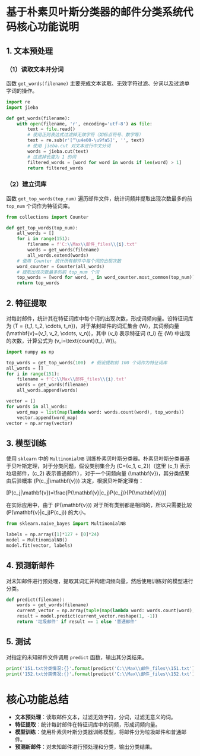 # 基于朴素贝叶斯分类器的邮件分类系统代码核心功能说明

## 1. 文本预处理
### （1）读取文本并分词
函数 `get_words(filename)` 主要完成文本读取、无效字符过滤、分词以及过滤单字词的操作。

```python
import re
import jieba

def get_words(filename):
    with open(filename, 'r', encoding='utf-8') as file:
        text = file.read()
        # 使用正则表达式过滤掉无效字符（如标点符号、数字等）
        text = re.sub(r'[^\u4e00-\u9fa5]', '', text)
        # 使用 jieba.cut 对文本进行中文分词
        words = jieba.cut(text)
        # 过滤掉长度为 1 的词
        filtered_words = [word for word in words if len(word) > 1]
        return filtered_words
```

### （2）建立词库
函数 `get_top_words(top_num)` 遍历邮件文件，统计词频并提取出现次数最多的前 `top_num` 个词作为特征词库。

```python
from collections import Counter

def get_top_words(top_num):
    all_words = []
    for i in range(151):
        filename = f'C:\\Max\\邮件_files\\{i}.txt'
        words = get_words(filename)
        all_words.extend(words)
    # 使用 Counter 统计所有邮件中每个词的出现次数
    word_counter = Counter(all_words)
    # 提取出现次数最多的前 top_num 个词
    top_words = [word for word, _ in word_counter.most_common(top_num)]
    return top_words
```

## 2. 特征提取
对每封邮件，统计其在特征词库中每个词的出现次数，形成词频向量。设特征词库为 \(T = \{t_1, t_2, \cdots, t_n\}\)，对于某封邮件的词汇集合 \(W\)，其词频向量 \(\mathbf{v}=(v_1, v_2, \cdots, v_n)\)，其中 \(v_i\) 表示特征词 \(t_i\) 在 \(W\) 中出现的次数，计算公式为 \(v_i=\text{count}(t_i, W)\)。

```python
import numpy as np

top_words = get_top_words(100)  # 假设提取前 100 个词作为特征词库
all_words = []
for i in range(151):
    filename = f'C:\\Max\\邮件_files\\{i}.txt'
    words = get_words(filename)
    all_words.append(words)

vector = []
for words in all_words:
    word_map = list(map(lambda word: words.count(word), top_words))
    vector.append(word_map)
vector = np.array(vector)
```

## 3. 模型训练
使用 `sklearn` 中的 `MultinomialNB` 训练朴素贝叶斯分类器。朴素贝叶斯分类器基于贝叶斯定理，对于分类问题，假设类别集合为 \(C=\{c_1, c_2\}\)（这里 \(c_1\) 表示垃圾邮件，\(c_2\) 表示普通邮件），对于一个词频向量 \(\mathbf{v}\)，其分类结果由后验概率 \(P(c_j|\mathbf{v})\) 决定，根据贝叶斯定理有：

\[P(c_j|\mathbf{v})=\frac{P(\mathbf{v}|c_j)P(c_j)}{P(\mathbf{v})}\]

在实际应用中，由于 \(P(\mathbf{v})\) 对于所有类别都是相同的，所以只需要比较 \(P(\mathbf{v}|c_j)P(c_j)\) 的大小。

```python
from sklearn.naive_bayes import MultinomialNB

labels = np.array([1]*127 + [0]*24)
model = MultinomialNB()
model.fit(vector, labels)
```

## 4. 预测新邮件
对未知邮件进行预处理，提取其词汇并构建词频向量，然后使用训练好的模型进行分类。

```python
def predict(filename):
    words = get_words(filename)
    current_vector = np.array(tuple(map(lambda word: words.count(word), top_words)))
    result = model.predict(current_vector.reshape(1, -1))
    return '垃圾邮件' if result == 1 else '普通邮件'
```

## 5. 测试
对指定的未知邮件文件调用 `predict` 函数，输出其分类结果。

```python
print('151.txt分类情况:{}'.format(predict('C:\\Max\\邮件_files\\151.txt')))
print('152.txt分类情况:{}'.format(predict('C:\\Max\\邮件_files\\152.txt')))
```

# 核心功能总结
- **文本预处理**：读取邮件文本，过滤无效字符，分词，过滤无意义的词。
- **特征提取**：统计每封邮件在特征词库中的词频，形成词频向量。
- **模型训练**：使用朴素贝叶斯分类器训练模型，将邮件分为垃圾邮件和普通邮件。
- **预测新邮件**：对未知邮件进行预处理和分类，输出分类结果。 
